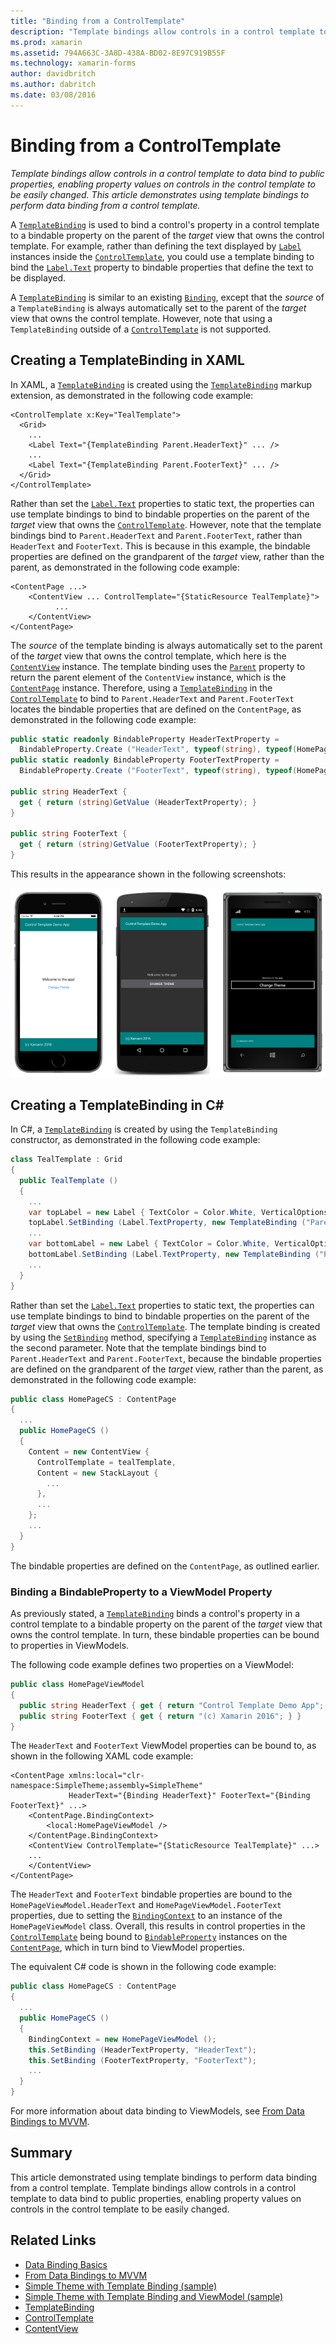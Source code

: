 ```yaml
---
title: "Binding from a ControlTemplate"
description: "Template bindings allow controls in a control template to data bind to public properties, enabling property values on controls in the control template to be easily changed. This article demonstrates using template bindings to perform data binding from a control template."
ms.prod: xamarin
ms.assetid: 794A663C-3A8D-438A-BD02-8E97C919B55F
ms.technology: xamarin-forms
author: davidbritch
ms.author: dabritch
ms.date: 03/08/2016
---
```


# Binding from a ControlTemplate

_Template bindings allow controls in a control template to data bind to public properties, enabling property values on controls in the control template to be easily changed. This article demonstrates using template bindings to perform data binding from a control template._

A [`TemplateBinding`](https://developer.xamarin.com/api/type/Xamarin.Forms.TemplateBinding/) is used to bind a control's property in a control template to a bindable property on the parent of the *target* view that owns the control template. For example, rather than defining the text displayed by [`Label`](https://developer.xamarin.com/api/type/Xamarin.Forms.Label/) instances inside the [`ControlTemplate`](https://developer.xamarin.com/api/type/Xamarin.Forms.ControlTemplate/), you could use a template binding to bind the [`Label.Text`](https://developer.xamarin.com/api/property/Xamarin.Forms.Label.Text/) property to bindable properties that define the text to be displayed.

A [`TemplateBinding`](https://developer.xamarin.com/api/type/Xamarin.Forms.TemplateBinding/) is similar to an existing [`Binding`](https://developer.xamarin.com/api/type/Xamarin.Forms.Binding/), except that the *source* of a `TemplateBinding` is always automatically set to the parent of the *target* view that owns the control template. However, note that using a `TemplateBinding` outside of a [`ControlTemplate`](https://developer.xamarin.com/api/type/Xamarin.Forms.ControlTemplate/) is not supported.

## Creating a TemplateBinding in XAML

In XAML, a [`TemplateBinding`](https://developer.xamarin.com/api/type/Xamarin.Forms.TemplateBinding/) is created using the [`TemplateBinding`](https://developer.xamarin.com/api/type/Xamarin.Forms.Xaml.TemplateBindingExtension/) markup extension, as demonstrated in the following code example:

```xaml
<ControlTemplate x:Key="TealTemplate">
  <Grid>
    ...
    <Label Text="{TemplateBinding Parent.HeaderText}" ... />
    ...
    <Label Text="{TemplateBinding Parent.FooterText}" ... />
  </Grid>
</ControlTemplate>
```

Rather than set the [`Label.Text`](https://developer.xamarin.com/api/property/Xamarin.Forms.Label.Text/) properties to static text, the properties can use template bindings to bind to bindable properties on the parent of the *target* view that owns the [`ControlTemplate`](https://developer.xamarin.com/api/type/Xamarin.Forms.ControlTemplate/). However, note that the template bindings bind to `Parent.HeaderText` and `Parent.FooterText`, rather than `HeaderText` and `FooterText`. This is because in this example, the bindable properties are defined on the grandparent of the *target* view, rather than the parent, as demonstrated in the following code example:

```xaml
<ContentPage ...>
    <ContentView ... ControlTemplate="{StaticResource TealTemplate}">
          ...
    </ContentView>
</ContentPage>
```

The *source* of the template binding is always automatically set to the parent of the *target* view that owns the control template, which here is the [`ContentView`](https://developer.xamarin.com/api/type/Xamarin.Forms.ContentView/) instance. The template binding uses the [`Parent`](https://developer.xamarin.com/api/property/Xamarin.Forms.Element.Parent/) property to return the parent element of the `ContentView` instance, which is the [`ContentPage`](https://developer.xamarin.com/api/type/Xamarin.Forms.ContentPage/) instance. Therefore, using a [`TemplateBinding`](https://developer.xamarin.com/api/type/Xamarin.Forms.TemplateBinding/) in the [`ControlTemplate`](https://developer.xamarin.com/api/type/Xamarin.Forms.ControlTemplate/) to bind to `Parent.HeaderText` and `Parent.FooterText` locates the bindable properties that are defined on the `ContentPage`, as demonstrated in the following code example:

```csharp
public static readonly BindableProperty HeaderTextProperty =
  BindableProperty.Create ("HeaderText", typeof(string), typeof(HomePage), "Control Template Demo App");
public static readonly BindableProperty FooterTextProperty =
  BindableProperty.Create ("FooterText", typeof(string), typeof(HomePage), "(c) Xamarin 2016");

public string HeaderText {
  get { return (string)GetValue (HeaderTextProperty); }
}

public string FooterText {
  get { return (string)GetValue (FooterTextProperty); }
}
```

This results in the appearance shown in the following screenshots:

![](template-binding-images/teal-theme.png "Teal Control Template using Template Bindings")

## Creating a TemplateBinding in C&#35;

In C#, a [`TemplateBinding`](https://developer.xamarin.com/api/type/Xamarin.Forms.TemplateBinding/) is created by using the `TemplateBinding` constructor, as demonstrated in the following code example:

```csharp
class TealTemplate : Grid
{
  public TealTemplate ()
  {
    ...
    var topLabel = new Label { TextColor = Color.White, VerticalOptions = LayoutOptions.Center };
    topLabel.SetBinding (Label.TextProperty, new TemplateBinding ("Parent.HeaderText"));
    ...
    var bottomLabel = new Label { TextColor = Color.White, VerticalOptions = LayoutOptions.Center };
    bottomLabel.SetBinding (Label.TextProperty, new TemplateBinding ("Parent.FooterText"));
    ...
  }
}
```

Rather than set the [`Label.Text`](https://developer.xamarin.com/api/property/Xamarin.Forms.Label.Text/) properties to static text, the properties can use template bindings to bind to bindable properties on the parent of the *target* view that owns the [`ControlTemplate`](https://developer.xamarin.com/api/type/Xamarin.Forms.ControlTemplate/). The template binding is created by using the [`SetBinding`](https://developer.xamarin.com/api/member/Xamarin.Forms.BindableObject.SetBinding/p/Xamarin.Forms.BindableProperty/Xamarin.Forms.BindingBase/) method, specifying a [`TemplateBinding`](https://developer.xamarin.com/api/type/Xamarin.Forms.TemplateBinding/) instance as the second parameter. Note that the template bindings bind to `Parent.HeaderText` and `Parent.FooterText`, because the bindable properties are defined on the grandparent of the *target* view, rather than the parent, as demonstrated in the following code example:

```csharp
public class HomePageCS : ContentPage
{
  ...
  public HomePageCS ()
  {
    Content = new ContentView {
      ControlTemplate = tealTemplate,
      Content = new StackLayout {
        ...
      },
      ...
    };
    ...
  }
}
```

The bindable properties are defined on the `ContentPage`, as outlined earlier.

### Binding a BindableProperty to a ViewModel Property

As previously stated, a [`TemplateBinding`](https://developer.xamarin.com/api/type/Xamarin.Forms.TemplateBinding/) binds a control's property in a control template to a bindable property on the parent of the *target* view that owns the control template. In turn, these bindable properties can be bound to properties in ViewModels.

The following code example defines two properties on a ViewModel:

```csharp
public class HomePageViewModel
{
  public string HeaderText { get { return "Control Template Demo App"; } }
  public string FooterText { get { return "(c) Xamarin 2016"; } }
}
```

The `HeaderText` and `FooterText` ViewModel properties can be bound to, as shown in the following XAML code example:

```xaml
<ContentPage xmlns:local="clr-namespace:SimpleTheme;assembly=SimpleTheme"
             HeaderText="{Binding HeaderText}" FooterText="{Binding FooterText}" ...>
    <ContentPage.BindingContext>
        <local:HomePageViewModel />
    </ContentPage.BindingContext>
    <ContentView ControlTemplate="{StaticResource TealTemplate}" ...>
    ...
    </ContentView>
</ContentPage>
```

The `HeaderText` and `FooterText` bindable properties are bound to the `HomePageViewModel.HeaderText` and `HomePageViewModel.FooterText` properties, due to setting the [`BindingContext`](https://developer.xamarin.com/api/property/Xamarin.Forms.BindableObject.BindingContext/) to an instance of the `HomePageViewModel` class. Overall, this results in control properties in the [`ControlTemplate`](https://developer.xamarin.com/api/type/Xamarin.Forms.ControlTemplate/) being bound to [`BindableProperty`](https://developer.xamarin.com/api/type/Xamarin.Forms.BindableProperty/) instances on the [`ContentPage`](https://developer.xamarin.com/api/type/Xamarin.Forms.ContentPage/), which in turn bind to ViewModel properties.

The equivalent C# code is shown in the following code example:

```csharp
public class HomePageCS : ContentPage
{
  ...
  public HomePageCS ()
  {
    BindingContext = new HomePageViewModel ();
    this.SetBinding (HeaderTextProperty, "HeaderText");
    this.SetBinding (FooterTextProperty, "FooterText");
    ...
  }
}
```

For more information about data binding to ViewModels, see [From Data Bindings to MVVM](~/xamarin-forms/xaml/xaml-basics/data-bindings-to-mvvm.md).

## Summary

This article demonstrated using template bindings to perform data binding from a control template. Template bindings allow controls in a control template to data bind to public properties, enabling property values on controls in the control template to be easily changed.



## Related Links

- [Data Binding Basics](~/xamarin-forms/xaml/xaml-basics/data-binding-basics.md)
- [From Data Bindings to MVVM](~/xamarin-forms/xaml/xaml-basics/data-bindings-to-mvvm.md)
- [Simple Theme with Template Binding (sample)](https://developer.xamarin.com/samples/xamarin-forms/templates/controltemplates/simplethemewithtemplatebinding/)
- [Simple Theme with Template Binding and ViewModel (sample)](https://developer.xamarin.com/samples/xamarin-forms/templates/controltemplates/simplethemewithtemplatebindingandviewmodel/)
- [TemplateBinding](https://developer.xamarin.com/api/type/Xamarin.Forms.TemplateBinding/)
- [ControlTemplate](https://developer.xamarin.com/api/type/Xamarin.Forms.ControlTemplate/)
- [ContentView](https://developer.xamarin.com/api/type/Xamarin.Forms.ContentView/)
